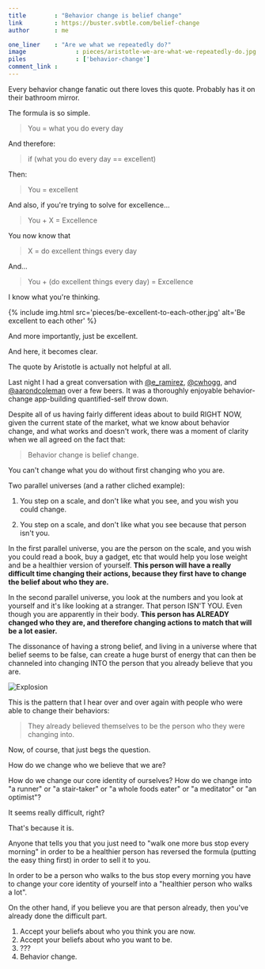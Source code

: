 ```yaml
---
title        : "Behavior change is belief change"
link         : https://buster.svbtle.com/belief-change
author       : me

one_liner    : "Are we what we repeatedly do?"
image			   : pieces/aristotle-we-are-what-we-repeatedly-do.jpg
piles			   : ['behavior-change']
comment_link : 
---
```


Every behavior change fanatic out there loves this quote. Probably has it on their bathroom mirror.

The formula is so simple.

> You = what you do every day

And therefore:

> if (what you do every day == excellent)

Then: 

> You = excellent

And also, if you're trying to solve for excellence...

> You + X = Excellence

You now know that

> X = do excellent things every day

And...

> You + (do excellent things every day)  = Excellence

I know what you're thinking.

{% include img.html src='pieces/be-excellent-to-each-other.jpg' alt='Be excellent to each other' %}

And more importantly, just be excellent.

And here, it becomes clear.

The quote by Aristotle is actually not helpful at all.

Last night I had a great conversation with [@e_ramirez](http://twitter.com/e_ramirez), [@cwhogg](http://twitter.com/cwhogg), and [@aarondcoleman](http://twitter.com/aarondcoleman) over a few beers. It was a thoroughly enjoyable behavior-change app-building quantified-self throw down.

Despite all of us having fairly different ideas about to build RIGHT NOW, given the current state of the market, what we know about behavior change, and what works and doesn't work, there was a moment of clarity when we all agreed on the fact that:

> Behavior change is belief change.

You can't change what you do without first changing who you are.

Two parallel universes (and a rather cliched example):

1. You step on a scale, and don't like what you see, and you wish you could change.

2. You step on a scale, and don't like what you see because that person isn't you.

In the first parallel universe, you are the person on the scale, and you wish you could read a book, buy a gadget, etc that would help you lose weight and be a healthier version of yourself.  **This person will have a really difficult time changing their actions, because they first have to change the belief about who they are.**

In the second parallel universe, you look at the numbers and you look at yourself and it's like looking at a stranger.  That person ISN'T YOU. Even though you are apparently in their body. **This person has ALREADY changed who they are, and therefore changing actions to match that will be a lot easier.**

The dissonance of having a strong belief, and living in a universe where that belief seems to be false, can create a huge burst of energy that can then be channeled into changing INTO the person that you already believe that you are.

![Explosion](https://fc01.deviantart.net/fs22/i/2009/243/8/2/Explosion__Stock__by_EnforcedCrowd.jpg)

This is the pattern that I hear over and over again with people who were able to change their behaviors:

> They already believed themselves to be the person who they were changing into.

Now, of course, that just begs the question.

How do we change who we believe that we are?

How do we change our core identity of ourselves? How do we change into "a runner" or "a stair-taker" or "a whole foods eater" or "a meditator" or "an optimist"?  

It seems really difficult, right?

That's because it is.

Anyone that tells you that you just need to "walk one more bus stop every morning" in order to be a healthier person has reversed the formula (putting the easy thing first) in order to sell it to you.

In order to be a person who walks to the bus stop every morning you have to change your core identity of yourself into a "healthier person who walks a lot". 

On the other hand, if you believe you are that person already, then you've already done the difficult part.

1. Accept your beliefs about who you think you are now.
2. Accept your beliefs about who you want to be.
3. ???
4. Behavior change.